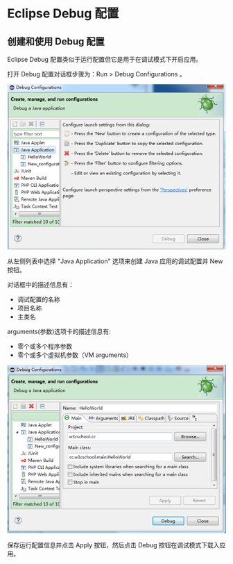# Eclipse Debug 配置


## 创建和使用 Debug 配置

Eclipse Debug 配置类似于运行配置但它是用于在调试模式下开启应用。

打开 Debug 配置对话框步骤为：Run > Debug Configurations 。

![](images/eclipse-debug-configuration/debug_conf1.jpg)

从左侧列表中选择 "Java Application" 选项来创建 Java 应用的调试配置并 New 按钮。

对话框中的描述信息有：

* 调试配置的名称
* 项目名称
* 主类名

arguments(参数)选项卡的描述信息有:

* 零个或多个程序参数
* 零个或多个虚拟机参数（VM arguments）

![](images/eclipse-debug-configuration/debug_conf2.jpg)

保存运行配置信息并点击 Apply 按钮，然后点击 Debug 按钮在调试模式下载入应用。
